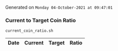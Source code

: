 Generated on `Monday 04-October-2021 at 09:47:01`

### Current to Target Coin Ratio
`current_coin_ratio.sh`

Date|Current|Target|Ratio
---|---|---|---
